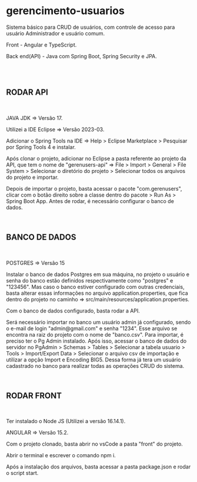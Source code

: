 # gerencimento-usuarios
<p>Sistema básico para CRUD de usuários, com controle de acesso para usuário Administrador e usuário comum.</p>
<p>Front - Angular e TypeScript.</p>
<p>Back end(API) - Java com Spring Boot, Spring Security e JPA.</p>
<br/>
<br />
<h2>RODAR API</h2>
<br/>
  <p>JAVA JDK => Versão 17. </p>
  <p>Utilizei a IDE Eclipse => Versão 2023-03. </p>
<p>Adicionar o Spring Tools na IDE => Help > Eclipse Marketplace > Pesquisar por Spring Tools 4 e instalar.</p>
<p>Após clonar o projeto, adicionar no Eclipse a pasta referente ao projeto da API, que tem o nome de "gerenusers-api" => File > Import > General > File System > Selecionar o diretório do projeto > Selecionar todos os arquivos do projeto e importar.</p>
<p>Depois de importar o projeto, basta acessar o pacote "com.gerenusers", clicar com o botão direito sobre a classe dentro do pacote > Run As > Spring Boot App. Antes de rodar, é necessário configurar o banco de dados.</p>
<br/>
<h2>BANCO DE DADOS</h2>
<br/>
<p>POSTGRES => Versão 15</p>
<p>Instalar o banco de dados Postgres em sua máquina, no projeto o usuário e senha do banco estão definidos respectivamente como "postgres" e "123456". Mas caso o banco estiver configurado com outras credenciais, basta alterar essas informações no arquivo application.properties, que fica dentro do projeto no caminho => src/main/resources/application.properties.</p>
<p>Com o banco de dados configurado, basta rodar a API.</p>
<p>Será necessário importar no banco um usuário admin já configurado, sendo o e-mail de login "admin@gmail.com" e senha "1234". Esse arquivo se encontra na raiz do projeto com o nome de "banco.csv". Para importar, é preciso ter o Pg Admin instalado. Após isso, acessar o banco de dados do servidor no PgAdmin > Schemas > Tables > Selecionar a tabela usuario > Tools > Import/Export Data > Selecionar o arquivo csv de importação e utilizar a opção Import e Encoding BIG5. Dessa forma já tera um  usuário cadastrado no banco para realizar todas as operações CRUD do sistema.</p>
<br />
<h2>RODAR FRONT</h2>
<br/>
<p>Ter instalado o Node JS (Utilizei a versão 16.14.1). </p>
<p>ANGULAR => Versão 15.2. </p>
<p>Com o projeto clonado, basta abrir no vsCode a pasta "front" do projeto.</p>
<p>Abrir o terminal e escrever o comando npm i. </p>
<p>Após a instalação dos arquivos, basta acessar a pasta package.json e rodar o script start.</p>
